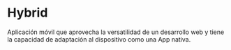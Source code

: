 # Hybrid


Aplicación móvil que aprovecha la versatilidad de un desarrollo web y tiene la capacidad de adaptación al dispositivo como una App nativa. 
